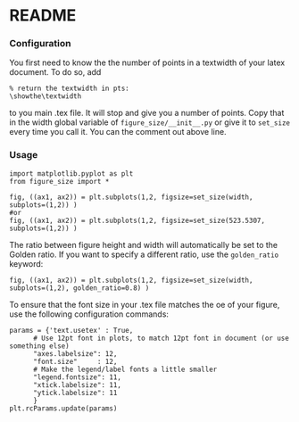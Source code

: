 # README #

### Configuration ###

You first need to know the the number of points in a textwidth of your latex document.
To do so, add 

    % return the textwidth in pts:
    \showthe\textwidth

to you main .tex file. It will stop and give you a number of points. Copy that in the width global variable of `figure_size/__init__.py` or give it to `set_size` every time you call it.
You can the comment out above line.



### Usage ###

    import matplotlib.pyplot as plt
    from figure_size import *

    fig, ((ax1, ax2)) = plt.subplots(1,2, figsize=set_size(width, subplots=(1,2)) )
    #or 
    fig, ((ax1, ax2)) = plt.subplots(1,2, figsize=set_size(523.5307, subplots=(1,2)) )

The ratio between figure height and width will automatically be set to the Golden ratio.
If you want to specify a different ratio, use the `golden_ratio` keyword:

    fig, ((ax1, ax2)) = plt.subplots(1,2, figsize=set_size(width, subplots=(1,2), golden_ratio=0.8) )

To ensure that the font size in your .tex file matches the oe of your figure, use the following configuration commands:

    params = {'text.usetex' : True,
          # Use 12pt font in plots, to match 12pt font in document (or use something else)
          "axes.labelsize": 12,
          "font.size"     : 12,
          # Make the legend/label fonts a little smaller
          "legend.fontsize": 11,
          "xtick.labelsize": 11,
          "ytick.labelsize": 11
          }
    plt.rcParams.update(params)
